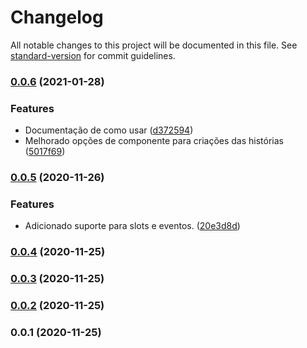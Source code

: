 # Changelog

All notable changes to this project will be documented in this file. See [standard-version](https://github.com/conventional-changelog/standard-version) for commit guidelines.

### [0.0.6](https://github.com/lilian-promenzio/storybook-vue-helper/compare/v0.0.5...v0.0.6) (2021-01-28)


### Features

* Documentação de como usar ([d372594](https://github.com/lilian-promenzio/storybook-vue-helper/commit/d37259438b3071866cf89d5f9cf68b567308f78a))
* Melhorado opções de componente para criações das histórias ([5017f69](https://github.com/lilian-promenzio/storybook-vue-helper/commit/5017f69748db9dedaa8cb8ee4dfe103abe6b9426))

### [0.0.5](https://github.com/lilian-promenzio/storybook-vue-helper/compare/v0.0.4...v0.0.5) (2020-11-26)


### Features

* Adicionado suporte para slots e eventos. ([20e3d8d](https://github.com/lilian-promenzio/storybook-vue-helper/commit/20e3d8dd38a0e8c12e0beb65157c487d59f568e9))

### [0.0.4](https://github.com/lilian-promenzio/storybook-vue-helper/compare/v0.0.3...v0.0.4) (2020-11-25)

### [0.0.3](https://github.com/lilian-promenzio/storybook-vue-helper/compare/v0.0.2...v0.0.3) (2020-11-25)

### [0.0.2](https://github.com/lilian-promenzio/storybook-vue-helper/compare/v0.0.1...v0.0.2) (2020-11-25)

### 0.0.1 (2020-11-25)
